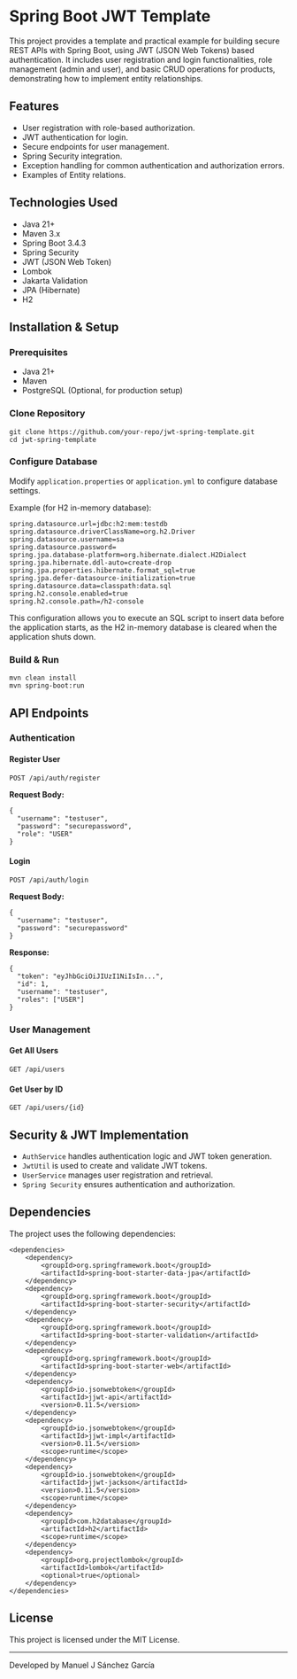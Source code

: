 # Spring Boot JWT Template

This project provides a template and practical example for building secure REST APIs with Spring Boot, using JWT (JSON Web Tokens) based authentication. It includes user registration and login functionalities, role management (admin and user), and basic CRUD operations for products, demonstrating how to implement entity relationships.

## Features

* User registration with role-based authorization.
* JWT authentication for login.
* Secure endpoints for user management.
* Spring Security integration.
* Exception handling for common authentication and authorization errors.
* Examples of Entity relations.

## Technologies Used

* Java 21+
* Maven 3.x
* Spring Boot 3.4.3
* Spring Security
* JWT (JSON Web Token)
* Lombok
* Jakarta Validation
* JPA (Hibernate)
* H2

## Installation & Setup

### Prerequisites

* Java 21+
* Maven
* PostgreSQL (Optional, for production setup)

### Clone Repository

    git clone https://github.com/your-repo/jwt-spring-template.git
    cd jwt-spring-template

### Configure Database

Modify `application.properties` or `application.yml` to configure database settings.

Example (for H2 in-memory database):

    spring.datasource.url=jdbc:h2:mem:testdb
    spring.datasource.driverClassName=org.h2.Driver
    spring.datasource.username=sa
    spring.datasource.password=
    spring.jpa.database-platform=org.hibernate.dialect.H2Dialect
    spring.jpa.hibernate.ddl-auto=create-drop
    spring.jpa.properties.hibernate.format_sql=true
    spring.jpa.defer-datasource-initialization=true
    spring.datasource.data=classpath:data.sql
    spring.h2.console.enabled=true
    spring.h2.console.path=/h2-console

This configuration allows you to execute an SQL script to insert data before the application starts, as the H2 in-memory database is cleared when the application shuts down.

### Build & Run

    mvn clean install
    mvn spring-boot:run

## API Endpoints

### Authentication

#### Register User

    POST /api/auth/register

**Request Body:**

    {
      "username": "testuser",
      "password": "securepassword",
      "role": "USER"
    }

#### Login

    POST /api/auth/login

**Request Body:**

    {
      "username": "testuser",
      "password": "securepassword"
    }

**Response:**

    {
      "token": "eyJhbGciOiJIUzI1NiIsIn...",
      "id": 1,
      "username": "testuser",
      "roles": ["USER"]
    }

### User Management

#### Get All Users

    GET /api/users

#### Get User by ID

    GET /api/users/{id}

## Security & JWT Implementation

* `AuthService` handles authentication logic and JWT token generation.
* `JwtUtil` is used to create and validate JWT tokens.
* `UserService` manages user registration and retrieval.
* `Spring Security` ensures authentication and authorization.

## Dependencies

The project uses the following dependencies:

    <dependencies>
        <dependency>
            <groupId>org.springframework.boot</groupId>
            <artifactId>spring-boot-starter-data-jpa</artifactId>
        </dependency>
        <dependency>
            <groupId>org.springframework.boot</groupId>
            <artifactId>spring-boot-starter-security</artifactId>
        </dependency>
        <dependency>
            <groupId>org.springframework.boot</groupId>
            <artifactId>spring-boot-starter-validation</artifactId>
        </dependency>
        <dependency>
            <groupId>org.springframework.boot</groupId>
            <artifactId>spring-boot-starter-web</artifactId>
        </dependency>
        <dependency>
            <groupId>io.jsonwebtoken</groupId>
            <artifactId>jjwt-api</artifactId>
            <version>0.11.5</version>
        </dependency>
        <dependency>
            <groupId>io.jsonwebtoken</groupId>
            <artifactId>jjwt-impl</artifactId>
            <version>0.11.5</version>
            <scope>runtime</scope>
        </dependency>
        <dependency>
            <groupId>io.jsonwebtoken</groupId>
            <artifactId>jjwt-jackson</artifactId>
            <version>0.11.5</version>
            <scope>runtime</scope>
        </dependency>
        <dependency>
            <groupId>com.h2database</groupId>
            <artifactId>h2</artifactId>
            <scope>runtime</scope>
        </dependency>
        <dependency>
            <groupId>org.projectlombok</groupId>
            <artifactId>lombok</artifactId>
            <optional>true</optional>
        </dependency>
    </dependencies>

## License

This project is licensed under the MIT License.

---

Developed by Manuel J Sánchez García
